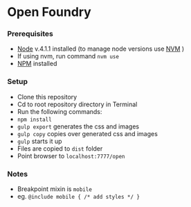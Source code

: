 # Open Foundry
### Prerequisites
- [Node](https://nodejs.org/ "Node") v.4.1.1 installed  (to manage node versions use [NVM](https://github.com/creationix/nvm) )
- If using nvm, run command `nvm use`
- [NPM](https://www.npmjs.com/ "NPM Package Manager") installed

### Setup
- Clone this repository
- Cd to root repository directory in Terminal
- Run the following commands:
- `npm install`
- `gulp export` generates the css and images
- `gulp copy` copies over generated css and images
- `gulp` starts it up
- Files are copied to `dist` folder
- Point browser to `localhost:7777/open`

### Notes
- Breakpoint mixin is `mobile`
- eg. `@include mobile { /* add styles */ }`


